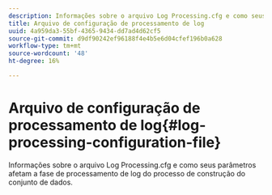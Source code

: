 ```yaml
---
description: Informações sobre o arquivo Log Processing.cfg e como seus parâmetros afetam a fase de processamento de log do processo de construção do conjunto de dados.
title: Arquivo de configuração de processamento de log
uuid: 4a959da3-55bf-4365-9434-dd7ad4d62cf5
source-git-commit: d9df90242ef96188f4e4b5e6d04cfef196b0a628
workflow-type: tm+mt
source-wordcount: '48'
ht-degree: 16%

---
```



# Arquivo de configuração de processamento de log{#log-processing-configuration-file}

Informações sobre o arquivo Log Processing.cfg e como seus parâmetros afetam a fase de processamento de log do processo de construção do conjunto de dados.

